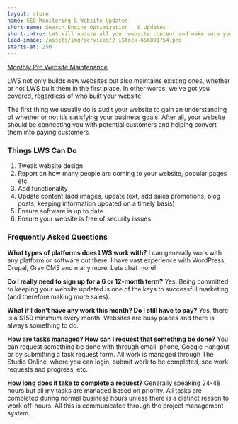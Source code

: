 ```yaml
---
layout: store
name: SEO Monitoring & Website Updates
short-name: Search Engine Optimization   & Updates
short-intro: LWS will update all your website content and make sure your website is up to date and has timely info for your website visitors.
lead-image: /assets/img/services/2_iStock-656891754.png
starts-at: 250
---
```


<a target="_blank" href="https://my.freshbooks.com/#/checkout/b656d3d66ad7469cb8eeac7dd6eaf216">Monthly Pro Website Maintenance</a>

LWS not only builds new websites but also maintains existing ones, whether or not LWS built them in the first place. In other words, we’ve got you covered, regardless of who built your website!

The first thing we usually do is audit your website to gain an understanding of whether or not it’s satisfying your business goals. After all, your website should be connecting you with potential customers and helping convert them into paying customers

### Things LWS Can Do
1. Tweak website design
1. Report on how many people are coming to your website, popular pages etc.
1. Add functionality
1. Update content (add images, update text, add sales promotions, blog posts, keeping information updated on a timely basis)
1. Ensure software is up to date
1. Ensure your website is free of security issues

### Frequently Asked Questions
**What types of platforms does LWS work with?**
I can generally work with any platform or software out there. I have vast experience with WordPress, Drupal, Grav CMS and many more. Lets chat more!

**Do I really need to sign up for a 6 or 12-month term?**
Yes. Being committed to keeping your website updated is one of the keys to successful marketing (and therefore making more sales).

**What if I don't have any work this month? Do I still have to pay?**
Yes, there is a $150 minimum every month. Websites are busy places and there is always something to do.

**How are tasks managed? How can I request that something be done?**
You can request something be done with through email, phone, Google Hangout or by submitting a task request form. All work is managed through The Studio Online, where you can login, submit work to be completed, see work requests and progress, etc.

**How long does it take to complete a request?**
Generally speaking 24-48 hours but all my tasks are managed based on priority. All tasks are completed during normal business hours unless there is a distinct reason to work off-hours. All this is communicated through the project management system.
